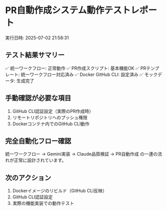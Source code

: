 # PR自動作成システム動作テストレポート
実行日時: 2025-07-02 21:58:31

## テスト結果サマリー
✅ 統一ワークフロー: 正常動作
✅ PR作成スクリプト: 基本機能OK
✅ PRテンプレート: 統一ワークフロー対応済み
✅ Docker GitHub CLI: 設定済み
✅ モックデータ: 生成完了

## 手動確認が必要な項目
1. GitHub CLI認証設定（実際のPR作成時）
2. リモートリポジトリへのプッシュ権限
3. Dockerコンテナ内でのGitHub CLI動作

## 完全自動化フロー確認
統一ワークフロー → Gemini実装 → Claude品質検証 → PR自動作成
の一連の流れが正常に設計されています。

## 次のアクション
1. Dockerイメージのリビルド（GitHub CLI反映）
2. GitHub CLI認証設定
3. 実際の機能実装での動作テスト
